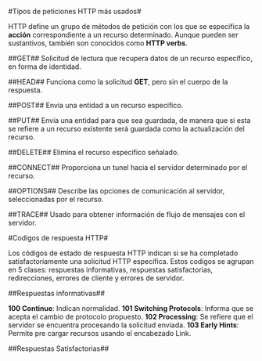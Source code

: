 #Tipos de peticiones HTTP más usados#

HTTP define un grupo de métodos de petición con los que se especifica la __acción__ correspondiente a un recurso determinado. Aunque pueden ser sustantivos, también son conocidos como __HTTP verbs__.

##GET##
Solicitud de lectura que recupera datos de un recurso específico, en forma de identidad.

##HEAD##
Funciona como la solicitud __GET__, pero sin el cuerpo de la respuesta.

##POST##
Envía una entidad a un recurso especifico.

##PUT##
Envía una entidad para que sea guardada, de manera que si esta se refiere a un recurso existente será guardada como la actualización del recurso.

##DELETE##
Elimina el recurso especifico señalado.

##CONNECT##
Proporciona un tunel hacia el servidor determinado por el recurso.

##OPTIONS##
Describe las opciones de comunicación al servidor, seleccionadas por el recurso.

##TRACE##
Usado para obtener información de flujo de mensajes con el servidor.

#Codigos de respuesta HTTP#

Los códigos de estado de respuesta HTTP indican si se ha completado satisfactoriamente una solicitud HTTP específica. Estos codigos se agrupan en 5 clases: respuestas informativas, respuestas satisfactorias, redirecciones, errores de cliente y errores de servidor.

##Respuestas informativas##

__100 Continue__: Indican normalidad.
__101 Switching Protocols__: Informa que se acepta el cambio de protocolo propuesto.
__102 Processing__: Se refiere que el servidor se encuentra procesando la solicitud enviada.
__103 Early Hints__: Permite pre cargar recursos usando el encabezado Link.

##Respuestas Satisfactorias##

